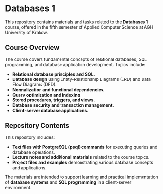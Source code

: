 # Databases 1

This repository contains materials and tasks related to the **Databases 1** course, offered in the fifth semester of Applied Computer Science at AGH University of Krakow.

## Course Overview

The course covers fundamental concepts of relational databases, SQL programming, and database application development. Topics include:

- **Relational database principles and SQL.**
- **Database design** using Entity-Relationship Diagrams (ERD) and Data Flow Diagrams (DFD).
- **Normalization and functional dependencies.**
- **Query optimization and indexing.**
- **Stored procedures, triggers, and views.**
- **Database security and transaction management.**
- **Client-server database applications.**

## Repository Contents

This repository includes:

- **Text files with PostgreSQL (psql) commands** for executing queries and database operations.
- **Lecture notes and additional materials** related to the course topics.
- **Project files and examples** demonstrating various database concepts and applications.

The materials are intended to support learning and practical implementation of **database systems** and **SQL programming** in a client-server environment.
